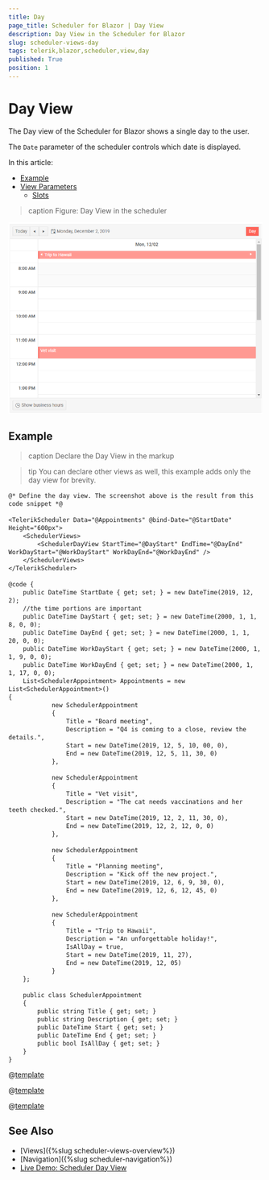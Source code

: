 ```yaml
---
title: Day
page_title: Scheduler for Blazor | Day View
description: Day View in the Scheduler for Blazor
slug: scheduler-views-day
tags: telerik,blazor,scheduler,view,day
published: True
position: 1
---
```


# Day View

The Day view of the Scheduler for Blazor shows a single day to the user.

The `Date` parameter of the scheduler controls which date is displayed.

In this article:

* [Example](#example)
* [View Parameters](#view-parameters)
	* [Slots](#slots)

>caption Figure: Day View in the scheduler

![](images/day-view-sample.png)

## Example

>caption Declare the Day View in the markup

>tip You can declare other views as well, this example adds only the day view for brevity.

````CSHTML
@* Define the day view. The screenshot above is the result from this code snippet *@

<TelerikScheduler Data="@Appointments" @bind-Date="@StartDate" Height="600px">
    <SchedulerViews>
        <SchedulerDayView StartTime="@DayStart" EndTime="@DayEnd" WorkDayStart="@WorkDayStart" WorkDayEnd="@WorkDayEnd" />
    </SchedulerViews>
</TelerikScheduler>

@code {
    public DateTime StartDate { get; set; } = new DateTime(2019, 12, 2);
    //the time portions are important
    public DateTime DayStart { get; set; } = new DateTime(2000, 1, 1, 8, 0, 0);
    public DateTime DayEnd { get; set; } = new DateTime(2000, 1, 1, 20, 0, 0);
    public DateTime WorkDayStart { get; set; } = new DateTime(2000, 1, 1, 9, 0, 0);
    public DateTime WorkDayEnd { get; set; } = new DateTime(2000, 1, 1, 17, 0, 0);
    List<SchedulerAppointment> Appointments = new List<SchedulerAppointment>()
{
            new SchedulerAppointment
            {
                Title = "Board meeting",
                Description = "Q4 is coming to a close, review the details.",
                Start = new DateTime(2019, 12, 5, 10, 00, 0),
                End = new DateTime(2019, 12, 5, 11, 30, 0)
            },

            new SchedulerAppointment
            {
                Title = "Vet visit",
                Description = "The cat needs vaccinations and her teeth checked.",
                Start = new DateTime(2019, 12, 2, 11, 30, 0),
                End = new DateTime(2019, 12, 2, 12, 0, 0)
            },

            new SchedulerAppointment
            {
                Title = "Planning meeting",
                Description = "Kick off the new project.",
                Start = new DateTime(2019, 12, 6, 9, 30, 0),
                End = new DateTime(2019, 12, 6, 12, 45, 0)
            },

            new SchedulerAppointment
            {
                Title = "Trip to Hawaii",
                Description = "An unforgettable holiday!",
                IsAllDay = true,
                Start = new DateTime(2019, 11, 27),
                End = new DateTime(2019, 12, 05)
            }
    };

    public class SchedulerAppointment
    {
        public string Title { get; set; }
        public string Description { get; set; }
        public DateTime Start { get; set; }
        public DateTime End { get; set; }
        public bool IsAllDay { get; set; }
    }
}
````

@[template](/_contentTemplates/scheduler/views.md#day-views-common-properties)

@[template](/_contentTemplates/scheduler/views.md#visible-times-tip)

@[template](/_contentTemplates/scheduler/views.md#day-slots-explanation)


## See Also

  * [Views]({%slug scheduler-views-overview%})
  * [Navigation]({%slug scheduler-navigation%})
  * [Live Demo: Scheduler Day View](https://demos.telerik.com/blazor-ui/scheduler/day-view)
  
